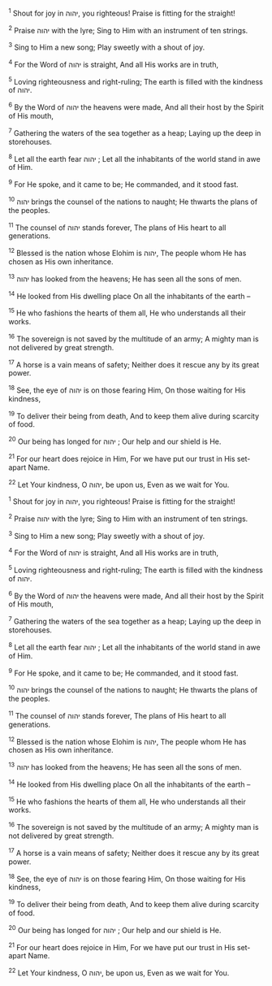<sup>1</sup> Shout for joy in יהוה, you righteous! Praise is fitting for the straight!

<sup>2</sup> Praise יהוה with the lyre; Sing to Him with an instrument of ten strings.

<sup>3</sup> Sing to Him a new song; Play sweetly with a shout of joy.

<sup>4</sup> For the Word of יהוה is straight, And all His works are in truth,

<sup>5</sup> Loving righteousness and right-ruling; The earth is filled with the kindness of יהוה.

<sup>6</sup> By the Word of יהוה the heavens were made, And all their host by the Spirit of His mouth,

<sup>7</sup> Gathering the waters of the sea together as a heap; Laying up the deep in storehouses.

<sup>8</sup> Let all the earth fear יהוה ; Let all the inhabitants of the world stand in awe of Him.

<sup>9</sup> For He spoke, and it came to be; He commanded, and it stood fast.

<sup>10</sup> יהוה brings the counsel of the nations to naught; He thwarts the plans of the peoples.

<sup>11</sup> The counsel of יהוה stands forever, The plans of His heart to all generations.

<sup>12</sup> Blessed is the nation whose Elohim is יהוה, The people whom He has chosen as His own inheritance.

<sup>13</sup> יהוה has looked from the heavens; He has seen all the sons of men.

<sup>14</sup> He looked from His dwelling place On all the inhabitants of the earth –

<sup>15</sup> He who fashions the hearts of them all, He who understands all their works.

<sup>16</sup> The sovereign is not saved by the multitude of an army; A mighty man is not delivered by great strength.

<sup>17</sup> A horse is a vain means of safety; Neither does it rescue any by its great power.

<sup>18</sup> See, the eye of יהוה is on those fearing Him, On those waiting for His kindness,

<sup>19</sup> To deliver their being from death, And to keep them alive during scarcity of food.

<sup>20</sup> Our being has longed for יהוה ; Our help and our shield is He.

<sup>21</sup> For our heart does rejoice in Him, For we have put our trust in His set-apart Name.

<sup>22</sup> Let Your kindness, O יהוה, be upon us, Even as we wait for You.

<sup>1</sup> Shout for joy in יהוה, you righteous! Praise is fitting for the straight!

<sup>2</sup> Praise יהוה with the lyre; Sing to Him with an instrument of ten strings.

<sup>3</sup> Sing to Him a new song; Play sweetly with a shout of joy.

<sup>4</sup> For the Word of יהוה is straight, And all His works are in truth,

<sup>5</sup> Loving righteousness and right-ruling; The earth is filled with the kindness of יהוה.

<sup>6</sup> By the Word of יהוה the heavens were made, And all their host by the Spirit of His mouth,

<sup>7</sup> Gathering the waters of the sea together as a heap; Laying up the deep in storehouses.

<sup>8</sup> Let all the earth fear יהוה ; Let all the inhabitants of the world stand in awe of Him.

<sup>9</sup> For He spoke, and it came to be; He commanded, and it stood fast.

<sup>10</sup> יהוה brings the counsel of the nations to naught; He thwarts the plans of the peoples.

<sup>11</sup> The counsel of יהוה stands forever, The plans of His heart to all generations.

<sup>12</sup> Blessed is the nation whose Elohim is יהוה, The people whom He has chosen as His own inheritance.

<sup>13</sup> יהוה has looked from the heavens; He has seen all the sons of men.

<sup>14</sup> He looked from His dwelling place On all the inhabitants of the earth –

<sup>15</sup> He who fashions the hearts of them all, He who understands all their works.

<sup>16</sup> The sovereign is not saved by the multitude of an army; A mighty man is not delivered by great strength.

<sup>17</sup> A horse is a vain means of safety; Neither does it rescue any by its great power.

<sup>18</sup> See, the eye of יהוה is on those fearing Him, On those waiting for His kindness,

<sup>19</sup> To deliver their being from death, And to keep them alive during scarcity of food.

<sup>20</sup> Our being has longed for יהוה ; Our help and our shield is He.

<sup>21</sup> For our heart does rejoice in Him, For we have put our trust in His set-apart Name.

<sup>22</sup> Let Your kindness, O יהוה, be upon us, Even as we wait for You.

